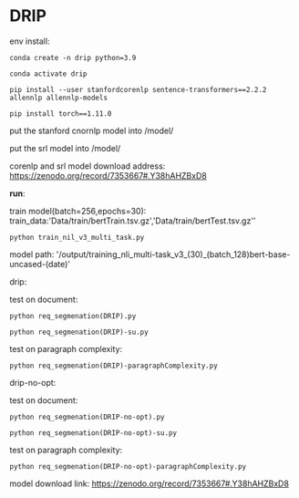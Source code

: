# DRIP

env install:

    conda create -n drip python=3.9

    conda activate drip

    pip install --user stanfordcorenlp sentence-transformers==2.2.2 allennlp allennlp-models

    pip install torch==1.11.0
    
 put the stanford cnornlp model into /model/
 
 put the srl model into /model/
 
 corenlp and srl model download address: https://zenodo.org/record/7353667#.Y38hAHZBxD8


**run**:



train model(batch=256,epochs=30):
    train_data:'Data/train/bertTrain.tsv.gz','Data/train/bertTest.tsv.gz''

    python train_nil_v3_multi_task.py

model path: '/output/training_nli_multi-task_v3_(30)\_(batch_128)bert-base-uncased-(date)'

drip:

test on document:

    python req_segmenation(DRIP).py

    python req_segmenation(DRIP)-su.py

test on paragraph complexity:
        
    python req_segmenation(DRIP)-paragraphComplexity.py

drip-no-opt:

test on document:

    python req_segmenation(DRIP-no-opt).py

    python req_segmenation(DRIP-no-opt)-su.py

test on paragraph complexity:
        
    python req_segmenation(DRIP-no-opt)-paragraphComplexity.py

model download link:
    https://zenodo.org/record/7353667#.Y38hAHZBxD8
    
